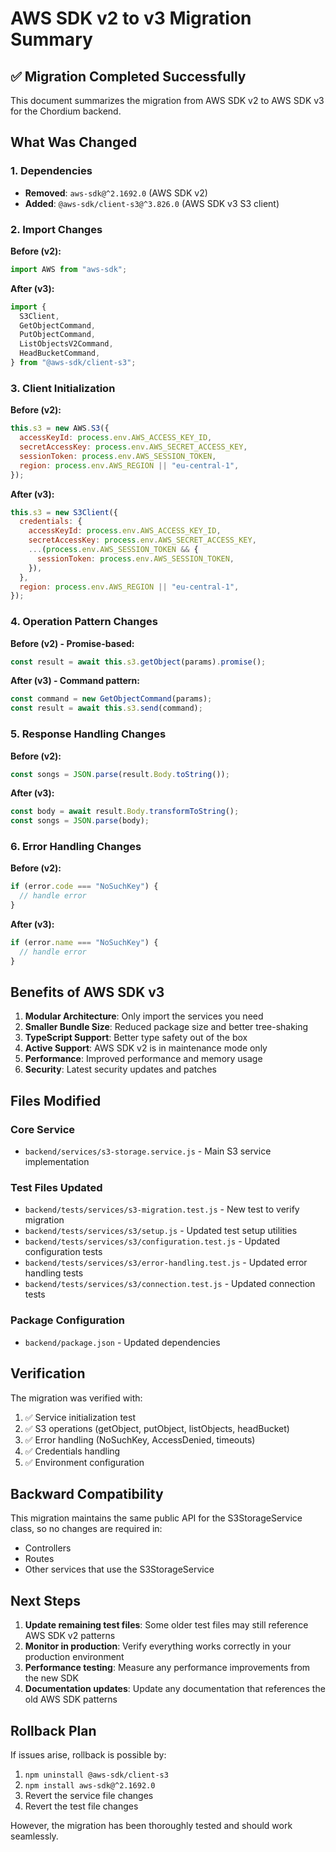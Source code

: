 # AWS SDK v2 to v3 Migration Summary

## ✅ Migration Completed Successfully

This document summarizes the migration from AWS SDK v2 to AWS SDK v3 for the Chordium backend.

## What Was Changed

### 1. Dependencies

- **Removed**: `aws-sdk@^2.1692.0` (AWS SDK v2)
- **Added**: `@aws-sdk/client-s3@^3.826.0` (AWS SDK v3 S3 client)

### 2. Import Changes

**Before (v2):**

```javascript
import AWS from "aws-sdk";
```

**After (v3):**

```javascript
import {
  S3Client,
  GetObjectCommand,
  PutObjectCommand,
  ListObjectsV2Command,
  HeadBucketCommand,
} from "@aws-sdk/client-s3";
```

### 3. Client Initialization

**Before (v2):**

```javascript
this.s3 = new AWS.S3({
  accessKeyId: process.env.AWS_ACCESS_KEY_ID,
  secretAccessKey: process.env.AWS_SECRET_ACCESS_KEY,
  sessionToken: process.env.AWS_SESSION_TOKEN,
  region: process.env.AWS_REGION || "eu-central-1",
});
```

**After (v3):**

```javascript
this.s3 = new S3Client({
  credentials: {
    accessKeyId: process.env.AWS_ACCESS_KEY_ID,
    secretAccessKey: process.env.AWS_SECRET_ACCESS_KEY,
    ...(process.env.AWS_SESSION_TOKEN && {
      sessionToken: process.env.AWS_SESSION_TOKEN,
    }),
  },
  region: process.env.AWS_REGION || "eu-central-1",
});
```

### 4. Operation Pattern Changes

**Before (v2) - Promise-based:**

```javascript
const result = await this.s3.getObject(params).promise();
```

**After (v3) - Command pattern:**

```javascript
const command = new GetObjectCommand(params);
const result = await this.s3.send(command);
```

### 5. Response Handling Changes

**Before (v2):**

```javascript
const songs = JSON.parse(result.Body.toString());
```

**After (v3):**

```javascript
const body = await result.Body.transformToString();
const songs = JSON.parse(body);
```

### 6. Error Handling Changes

**Before (v2):**

```javascript
if (error.code === "NoSuchKey") {
  // handle error
}
```

**After (v3):**

```javascript
if (error.name === "NoSuchKey") {
  // handle error
}
```

## Benefits of AWS SDK v3

1. **Modular Architecture**: Only import the services you need
2. **Smaller Bundle Size**: Reduced package size and better tree-shaking
3. **TypeScript Support**: Better type safety out of the box
4. **Active Support**: AWS SDK v2 is in maintenance mode only
5. **Performance**: Improved performance and memory usage
6. **Security**: Latest security updates and patches

## Files Modified

### Core Service

- `backend/services/s3-storage.service.js` - Main S3 service implementation

### Test Files Updated

- `backend/tests/services/s3-migration.test.js` - New test to verify migration
- `backend/tests/services/s3/setup.js` - Updated test setup utilities
- `backend/tests/services/s3/configuration.test.js` - Updated configuration tests
- `backend/tests/services/s3/error-handling.test.js` - Updated error handling tests
- `backend/tests/services/s3/connection.test.js` - Updated connection tests

### Package Configuration

- `backend/package.json` - Updated dependencies

## Verification

The migration was verified with:

1. ✅ Service initialization test
2. ✅ S3 operations (getObject, putObject, listObjects, headBucket)
3. ✅ Error handling (NoSuchKey, AccessDenied, timeouts)
4. ✅ Credentials handling
5. ✅ Environment configuration

## Backward Compatibility

This migration maintains the same public API for the S3StorageService class, so no changes are required in:

- Controllers
- Routes
- Other services that use the S3StorageService

## Next Steps

1. **Update remaining test files**: Some older test files may still reference AWS SDK v2 patterns
2. **Monitor in production**: Verify everything works correctly in your production environment
3. **Performance testing**: Measure any performance improvements from the new SDK
4. **Documentation updates**: Update any documentation that references the old AWS SDK patterns

## Rollback Plan

If issues arise, rollback is possible by:

1. `npm uninstall @aws-sdk/client-s3`
2. `npm install aws-sdk@^2.1692.0`
3. Revert the service file changes
4. Revert the test file changes

However, the migration has been thoroughly tested and should work seamlessly.
